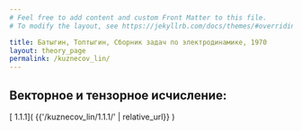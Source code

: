 ```yaml
---
# Feel free to add content and custom Front Matter to this file.
# To modify the layout, see https://jekyllrb.com/docs/themes/#overriding-theme-defaults

title: Батыгин, Топтыгин, Сборник задач по электродинамике, 1970
layout: theory_page
permalink: /kuznecov_lin/
---
```


## Векторное и тензорное исчисление:
[ 1.1.1]( {{'/kuznecov_lin/1.1.1/'  | relative_url}} )